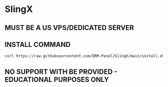 # SlingX

## MUST BE A US VPS/DEDICATED SERVER

## INSTALL COMMAND

```bash
curl https://raw.githubusercontent.com/DRM-Panel/SlingX/main/install.sh | bash
```
## NO SUPPORT WITH BE PROVIDED - EDUCATIONAL PURPOSES ONLY

